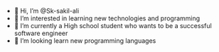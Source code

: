 - 👋 Hi, I’m @Sk-sakil-ali
- 👀 I’m interested in learning new technologies and programming
- 🌱 I’m currently a High school student who wants to be a successful software engineer
- 💞️ I’m looking learn new programming languages 


<!---
Sk-sakil-ali/Sk-sakil-ali is a ✨ special ✨ repository because its `README.md` (this file) appears on your GitHub profile.
You can click the Preview link to take a look at your changes.
--->
